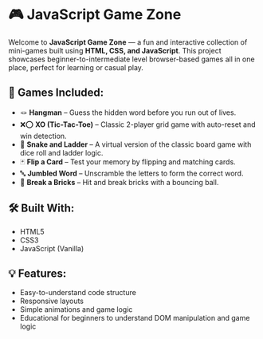# 🎮 JavaScript Game Zone

Welcome to **JavaScript Game Zone** — a fun and interactive collection of mini-games built using **HTML, CSS, and JavaScript**. This project showcases beginner-to-intermediate level browser-based games all in one place, perfect for learning or casual play.

## 🚀 Games Included:
- 🪢 **Hangman** – Guess the hidden word before you run out of lives.
- ❌⭕ **XO (Tic-Tac-Toe)** – Classic 2-player grid game with auto-reset and win detection.
- 🎲 **Snake and Ladder** – A virtual version of the classic board game with dice roll and ladder logic.
- 🃏 **Flip a Card** – Test your memory by flipping and matching cards.
- 🔤 **Jumbled Word** – Unscramble the letters to form the correct word.
- 🧱 **Break a Bricks** – Hit and break bricks with a bouncing ball.

## 🛠️ Built With:
- HTML5  
- CSS3  
- JavaScript (Vanilla)

## 💡 Features:
- Easy-to-understand code structure  
- Responsive layouts  
- Simple animations and game logic  
- Educational for beginners to understand DOM manipulation and game logic
